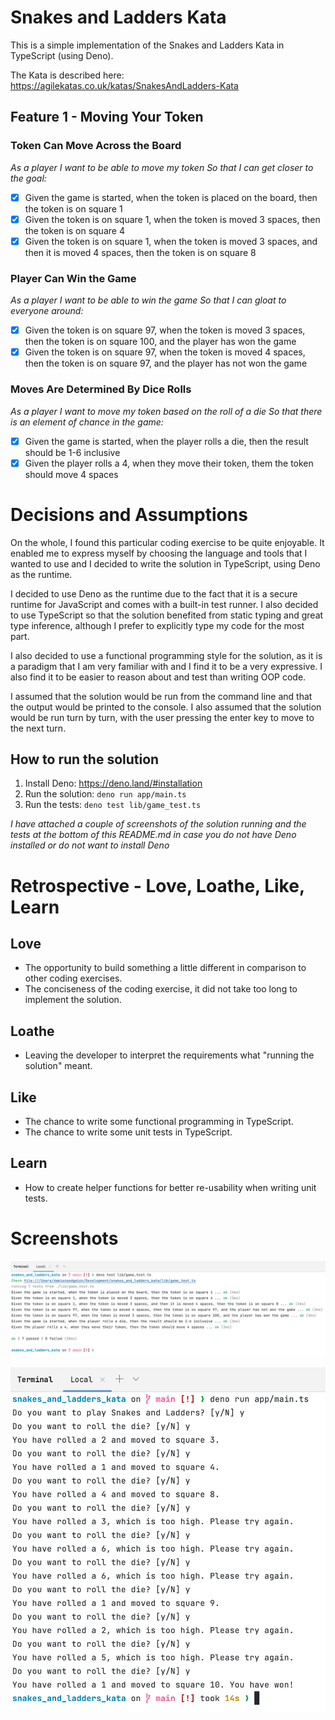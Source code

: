 # Snakes and Ladders Kata

This is a simple implementation of the Snakes and Ladders Kata in TypeScript
(using Deno).

The Kata is described here: https://agilekatas.co.uk/katas/SnakesAndLadders-Kata

## Feature 1 - Moving Your Token

### Token Can Move Across the Board

_As a player I want to be able to move my token So that I can get closer to the
goal:_

- [x] Given the game is started, when the token is placed on the board, then the
      token is on square 1
- [x] Given the token is on square 1, when the token is moved 3 spaces, then the
      token is on square 4
- [x] Given the token is on square 1, when the token is moved 3 spaces, and then
      it is moved 4 spaces, then the token is on square 8

### Player Can Win the Game

_As a player I want to be able to win the game So that I can gloat to everyone
around:_

- [x] Given the token is on square 97, when the token is moved 3 spaces, then
      the token is on square 100, and the player has won the game
- [x] Given the token is on square 97, when the token is moved 4 spaces, then
      the token is on square 97, and the player has not won the game

### Moves Are Determined By Dice Rolls

_As a player I want to move my token based on the roll of a die So that there is
an element of chance in the game:_

- [x] Given the game is started, when the player rolls a die, then the result
      should be 1-6 inclusive
- [x] Given the player rolls a 4, when they move their token, them the token
      should move 4 spaces

# Decisions and Assumptions

On the whole, I found this particular coding exercise to be quite enjoyable. It
enabled me to express myself by choosing the language and tools that I wanted to
use and I decided to write the solution in TypeScript, using Deno as the runtime.

I decided to use Deno as the runtime due to the fact that it is a secure runtime
for JavaScript and comes with a built-in test runner. I also decided to use
TypeScript so that the solution benefited from static typing and great type
inference, although I prefer to explicitly type my code for the most part.

I also decided to use a functional programming style for the solution, as it is
a paradigm that I am very familiar with and I find it to be a very expressive. I
also find it to be easier to reason about and test than writing OOP code.

I assumed that the solution would be run from the command line and that the
output would be printed to the console. I also assumed that the solution would
be run turn by turn, with the user pressing the enter key to move to the next
turn.

## How to run the solution

1. Install Deno: https://deno.land/#installation
2. Run the solution: `deno run app/main.ts`
3. Run the tests: `deno test lib/game_test.ts`

*I have attached a couple of screenshots of the solution running and the tests 
at the bottom of this README.md in case you do not have Deno installed or do not
want to install Deno*

# Retrospective - Love, Loathe, Like, Learn

## Love
- The opportunity to build something a little different in comparison to other coding exercises.
- The conciseness of the coding exercise, it did not take too long to implement the solution.

## Loathe
- Leaving the developer to interpret the requirements what "running the solution" meant.

## Like
- The chance to write some functional programming in TypeScript.
- The chance to write some unit tests in TypeScript.

## Learn
- How to create helper functions for better re-usability when writing unit tests.

# Screenshots

![Running the tests](./.screenshots/running-the-tests.png)

![Running the solution](./.screenshots/running-the-solution.png)

